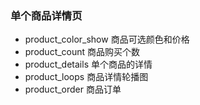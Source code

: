 ### 单个商品详情页

- product_color_show 商品可选颜色和价格
- product_count 商品购买个数
- product_details 单个商品的详情
- product_loops 商品详情轮播图
- product_order 商品订单